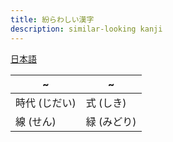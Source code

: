 ```yaml
---
title: 紛らわしい漢字
description: similar-looking kanji
---
```


[日本語](./index.md)

| ~        | ~       |
| -------- | ------- |
| 時代 (じだい) | 式 (しき)  |
| 線 (せん)   | 緑 (みどり) |
